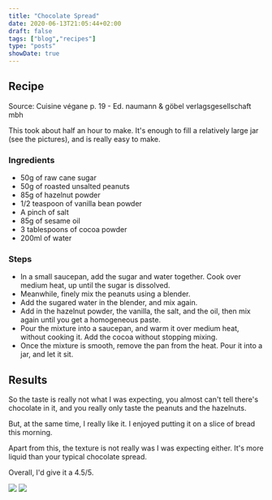 ```yaml
---
title: "Chocolate Spread"
date: 2020-06-13T21:05:44+02:00
draft: false
tags: ["blog","recipes"]
type: "posts"
showDate: true
---
```


## Recipe

Source: Cuisine végane p. 19 - Ed. naumann & göbel verlagsgesellschaft mbh

This took about half an hour to make. It's enough to fill a relatively large jar (see the pictures), and is really easy to make.

### Ingredients

- 50g of raw cane sugar
- 50g of roasted unsalted peanuts
- 85g of hazelnut powder
- 1/2 teaspoon of vanilla bean powder
- A pinch of salt
- 85g of sesame oil
- 3 tablespoons of cocoa powder
- 200ml of water

### Steps

- In a small saucepan, add the sugar and water together. Cook over medium heat, up until the sugar is dissolved.
- Meanwhile, finely mix the peanuts using a blender.
- Add the sugared water in the blender, and mix again.
- Add in the hazelnut powder, the vanilla, the salt, and the oil, then mix again until you get a homogeneous paste.
- Pour the mixture into a saucepan, and warm it over medium heat, without cooking it. Add the cocoa without stopping mixing.
- Once the mixture is smooth, remove the pan from the heat. Pour it into a jar, and let it sit.

## Results

So the taste is really not what I was expecting, you almost can't tell there's chocolate in it, and you really only taste the peanuts and the hazelnuts.

But, at the same time, I really like it. I enjoyed putting it on a slice of bread this morning.

Apart from this, the texture is not really was I was expecting either. It's more liquid than your typical chocolate spread.

Overall, I'd give it a 4.5/5.

[![](/assets/minified/IMG_20200614_131053.jpg)](/assets/IMG_20200614_131053.jpg)
[![](/assets/minified/IMG_20200614_131114.jpg)](/assets/IMG_20200614_131114.jpg)

